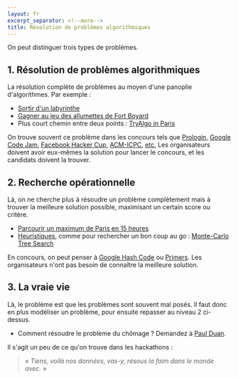 ```yaml
---
layout: fr
excerpt_separator: <!--more-->
title: Résolution de problèmes algorithmiques
---
```


On peut distinguer trois types de problèmes.

<!--more-->

## 1. Résolution de problèmes algorithmiques

La résolution complète de problèmes au moyen d'une panoplie d'algorithmes. Par exemple :

- [Sortir d'un labyrinthe](http://tryalgo.org/tp4/)
- [Gagner au jeu des allumettes de Fort Boyard](http://jill-jenn.net/codeweek/1-quartdesinge.html)
- Plus court chemin entre deux points : [TryAlgo in Paris](http://nbviewer.jupyter.org/github/jilljenn/tryalgo/blob/master/examples/TryAlgo%20Maps%20in%20Paris.ipynb)

On trouve souvent ce problème dans les concours tels que [Prologin](https://prologin.org), [Google Code Jam](https://code.google.com/codejam/), [Facebook Hacker Cup](https://www.facebook.com/hackercup), [ACM-ICPC](/acm/), [etc.](http://jill-jenn.net/codeweek/4-competitions.html) Les organisateurs doivent avoir eux-mêmes la solution pour lancer le concours, et les candidats doivent la trouver.

## 2. Recherche opérationnelle

Là, on ne cherche plus à résoudre un problème complètement mais à trouver la meilleure solution possible, maximisant un certain score ou critère.

- [Parcourir un maximum de Paris en 15 heures](http://jill-jenn.net/codeweek/3-exploration-paris.html)
- [Heuristiques](https://fr.wikipedia.org/wiki/Heuristique_(mathématiques)), comme pour rechercher un bon coup au go : [Monte-Carlo Tree Search](https://en.wikipedia.org/wiki/Monte_Carlo_tree_search)

En concours, on peut penser à [Google Hash Code](https://hashcode.withgoogle.com) ou [Primers](http://primers.xyz). Les organisateurs n'ont pas besoin de connaître la meilleure solution.

## 3. La vraie vie

Là, le problème est que les problèmes sont souvent mal posés. Il faut donc en plus modéliser un problème, pour ensuite repasser au niveau 2 ci-dessus.

- Comment résoudre le problème du chômage ? Demandez à [Paul Duan](http://www.lefigaro.fr/emploi/2016/01/27/09005-20160127ARTFIG00025-paul-duan-le-petit-genie-qui-veut-resoudre-le-chomage-en-france.php).

Il s'agit un peu de ce qu'on trouve dans les hackathons :

> « *Tiens, voilà nos données, vas-y, résous la faim dans le monde avec.* »
